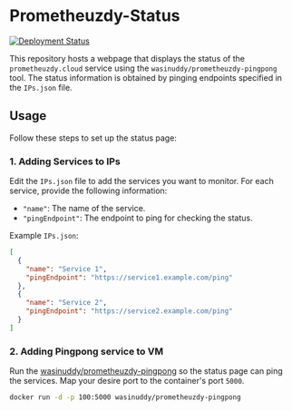 # Prometheuzdy-Status

[![Deployment Status](https://github.com/CarelessDev/Prometheuzdy-Status/actions/workflows/deploy.yml/badge.svg)](https://github.com/CarelessDev/Prometheuzdy-Status/actions/workflows/deploy.yml)


This repository hosts a webpage that displays the status of the `prometheuzdy.cloud` service using the `wasinuddy/prometheuzdy-pingpong` tool. The status information is obtained by pinging endpoints specified in the `IPs.json` file.

## Usage

Follow these steps to set up the status page:

### 1. Adding Services to IPs

Edit the `IPs.json` file to add the services you want to monitor. For each service, provide the following information:

- `"name"`: The name of the service.
- `"pingEndpoint"`: The endpoint to ping for checking the status.

Example `IPs.json`:

```json
[
  {
    "name": "Service 1",
    "pingEndpoint": "https://service1.example.com/ping"
  },
  {
    "name": "Service 2",
    "pingEndpoint": "https://service2.example.com/ping"
  }
]

```

### 2. Adding Pingpong service to VM

Run the [wasinuddy/prometheuzdy-pingpong]("https://hub.docker.com/repository/docker/wasinuddy/prometheuzdy-pingpong") so the status page can ping the services. Map your desire port to the container's port `5000`.

```bash
docker run -d -p 100:5000 wasinuddy/prometheuzdy-pingpong
```

